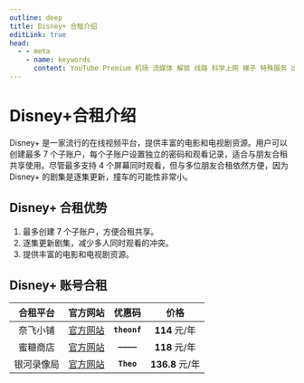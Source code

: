 ```yaml
---
outline: deep
title: Disney+ 合租介绍
editLink: true
head:
  - - meta
    - name: keywords
      content: YouTube Premium 机场 流媒体 解锁 线路 科学上网 梯子 特殊服务 出国服务 奈飞 Netflix 迪士尼 YouTube 油管 hulu 一元机场 FlyingBird Bridge the Wise HBO Max Spotify 奈飞小铺 蜜糖商店 银河录像局
---
```


# Disney+合租介绍

Disney+ 是一家流行的在线视频平台，提供丰富的电影和电视剧资源。用户可以创建最多 7 个子账户，每个子账户设置独立的密码和观看记录，适合与朋友合租共享使用。尽管最多支持 4 个屏幕同时观看，但与多位朋友合租依然方便，因为 Disney+ 的剧集是逐集更新，撞车的可能性非常小。

## Disney+ 合租优势

1.  最多创建 7 个子账户，方便合租共享。
2.  逐集更新剧集，减少多人同时观看的冲突。
3.  提供丰富的电影和电视剧资源。

## Disney+ 账号合租

|  合租平台  |                        官方网站                         |    优惠码    |      价格       |
| :--------: | :-----------------------------------------------------: | :----------: | :-------------: |
|  奈飞小铺  |          [官方网站](https://ihezu.love/UKTer6)          | **`theonf`** |  **114** 元/年  |
|  蜜糖商店  | [官方网站](https://metshop.vip?referrerUserNo=MTU51076) |  **`————`**  |  **118** 元/年  |
| 银河录像局 |           [官方网站](https://nf.video/kaIuE)            |  **`Theo`**  | **136.8** 元/年 |
